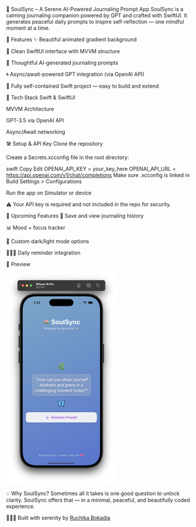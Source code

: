 🪷 SoulSync – A Serene AI-Powered Journaling Prompt App
SoulSync is a calming journaling companion powered by GPT and crafted with SwiftUI. It generates peaceful daily prompts to inspire self-reflection — one mindful moment at a time.

🌟 Features
✨ Beautiful animated gradient background

🪷 Clean SwiftUI interface with MVVM structure

🧠 Thoughtful AI-generated journaling prompts

🌀 Async/await-powered GPT integration (via OpenAI API)

📱 Fully self-contained Swift project — easy to build and extend

🔧 Tech Stack
Swift & SwiftUI

MVVM Architecture

GPT-3.5 via OpenAI API

Async/Await networking

🛠 Setup & API Key
Clone the repository

Create a Secrets.xcconfig file in the root directory:

swift
Copy
Edit
OPENAI_API_KEY = your_key_here
OPENAI_API_URL = https://api.openai.com/v1/chat/completions
Make sure .xcconfig is linked in Build Settings > Configurations

Run the app on Simulator or device

⚠️ Your API key is required and not included in the repo for security.

🚧 Upcoming Features
📝 Save and view journaling history

📊 Mood + focus tracker

🌙 Custom dark/light mode options

🧘🏽‍♀️ Daily reminder integration

📸 Preview

<img src="Screenshot/screenshot.png" alt="SoulSync UI" width="300"/>

💡 Why SoulSync?
Sometimes all it takes is one good question to unlock clarity.
SoulSync offers that — in a minimal, peaceful, and beautifully coded experience.

🧘🏽‍♀️ Built with serenity by [Ruchika Bokadia](https://www.linkedin.com/in/ruchikabokadia/)
